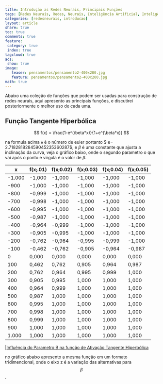 ```yaml
---
title: Introdução as Redes Neurais, Principais Funções 
tags: [Redes Neurais, Redes, Neurais, Inteligência Artificial, Inteligência, Artificial, RNN, NN, LTSM, Formulas, Rampa, Rampa Simetrica, Simetrica, Ativação Lógistica, Hiperbólica, Tangente, Tangente Hiperbólica, Função Logistica]
categories: [redesneurais, introducao]
layout: article
share: true
toc: true
comments: true
feature:
 category: true
 index: true
tagcloud: true
ads: 
 show: true
image:
   teaser: pensamentos/pensamento2-400x200.jpg
   feature: pensamentos/pensamento2-400x200.jpg
math: true
---
```

Abaixo uma coleção de funções que podem ser usadas para construção de redes neurais, aqui apresento as principais funções, e discutirei posteriormente o melhor uso de cada uma.

<!--more-->

## Função Tangente Hiperbólica 

$$
f(x) = \frac{1-e^(\beta*x)}{1+e^(\beta*x)}
$$

na formula acima `e` é o número de euler portanto
$ e= 2.718281828459045235360287$, e $\beta$ é uma constante que ajusta a inclinação da curva, veja o gráfico baixo, onde o segundo parametro o que vai após o ponto e virgula é o valor de $\beta$.

| x | f(x;.01) | f(x;0.02) | f(x;0.03) | f(x;0.04) | f(x;0.05) |
| --- | --- | --- | --- | --- | --- |
| -1.000 | -1,000 | -1,000 | -1,000 | -1,000 | -1,000 |
| -900 | -1,000 | -1,000 | -1,000 | -1,000 | -1,000 |
| -800 | -0,999 | -1,000 | -1,000 | -1,000 | -1,000 |
| -700 | -0,998 | -1,000 | -1,000 | -1,000 | -1,000 |
| -600 | -0,995 | -1,000 | -1,000 | -1,000 | -1,000 |
| -500 | -0,987 | -1,000 | -1,000 | -1,000 | -1,000 |
| -400 | -0,964 | -0,999 | -1,000 | -1,000 | -1,000 |
| -300 | -0,905 | -0,995 | -1,000 | -1,000 | -1,000 |
| -200 | -0,762 | -0,964 | -0,995 | -0,999 | -1,000 |
| -100 | -0,462 | -0,762 | -0,905 | -0,964 | -0,987 |
| 0 | 0,000 | 0,000 | 0,000 | 0,000 | 0,000 |
| 100 | 0,462 | 0,762 | 0,905 | 0,964 | 0,987 |
| 200 | 0,762 | 0,964 | 0,995 | 0,999 | 1,000 |
| 300 | 0,905 | 0,995 | 1,000 | 1,000 | 1,000 |
| 400 | 0,964 | 0,999 | 1,000 | 1,000 | 1,000 |
| 500 | 0,987 | 1,000 | 1,000 | 1,000 | 1,000 |
| 600 | 0,995 | 1,000 | 1,000 | 1,000 | 1,000 |
| 700 | 0,998 | 1,000 | 1,000 | 1,000 | 1,000 |
| 800 | 0,999 | 1,000 | 1,000 | 1,000 | 1,000 |
| 900 | 1,000 | 1,000 | 1,000 | 1,000 | 1,000 |
| 1.000 | 1,000 | 1,000 | 1,000 | 1,000 | 1,000 |

|[Influência do Parametro B na função de Ativação Tangente Hiperbólica](\images\redesneurais\introducao\tangente-hiperbolica-1.png)

no gráfico abaixo apresento a mesma função em um formato tridimencional, onde o eixo z é a variação das alternativas para $$\beta$$.

